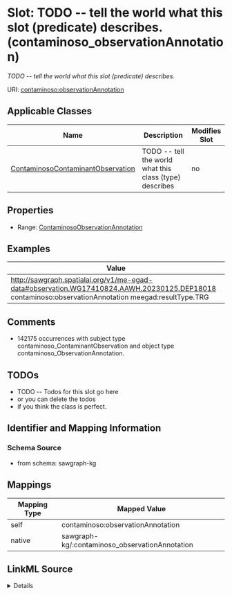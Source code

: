 

# Slot: TODO -- tell the world what this slot (predicate) describes. (contaminoso_observationAnnotation)


_TODO -- tell the world what this slot (predicate) describes._





URI: [contaminoso:observationAnnotation](http://sawgraph.spatialai.org/v1/contaminoso#observationAnnotation)



<!-- no inheritance hierarchy -->





## Applicable Classes

| Name | Description | Modifies Slot |
| --- | --- | --- |
| [ContaminosoContaminantObservation](../classes/ContaminosoContaminantObservation.md) | TODO -- tell the world what this class (type) describes |  no  |







## Properties

* Range: [ContaminosoObservationAnnotation](../classes/ContaminosoObservationAnnotation.md)






## Examples

| Value |
| --- |
| http://sawgraph.spatialai.org/v1/me-egad-data#observation.WG17410824.AAWH.20230125.DEP18018 contaminoso:observationAnnotation meegad:resultType.TRG |

## Comments

* 142175 occurrences with subject type contaminoso_ContaminantObservation and object type contaminoso_ObservationAnnotation.

## TODOs

* TODO -- Todos for this slot go here
* or you can delete the todos
* if you think the class is perfect.

## Identifier and Mapping Information







### Schema Source


* from schema: sawgraph-kg




## Mappings

| Mapping Type | Mapped Value |
| ---  | ---  |
| self | contaminoso:observationAnnotation |
| native | sawgraph-kg/:contaminoso_observationAnnotation |




## LinkML Source

<details>
```yaml
name: contaminoso_observationAnnotation
description: TODO -- tell the world what this slot (predicate) describes.
title: TODO -- tell the world what this slot (predicate) describes.
todos:
- TODO -- Todos for this slot go here
- or you can delete the todos
- if you think the class is perfect.
comments:
- 142175 occurrences with subject type contaminoso_ContaminantObservation and object
  type contaminoso_ObservationAnnotation.
examples:
- value: http://sawgraph.spatialai.org/v1/me-egad-data#observation.WG17410824.AAWH.20230125.DEP18018
    contaminoso:observationAnnotation meegad:resultType.TRG
from_schema: sawgraph-kg
rank: 1000
slot_uri: contaminoso:observationAnnotation
alias: contaminoso_observationAnnotation
domain_of:
- contaminoso_ContaminantObservation
range: contaminoso_ObservationAnnotation

```
</details>